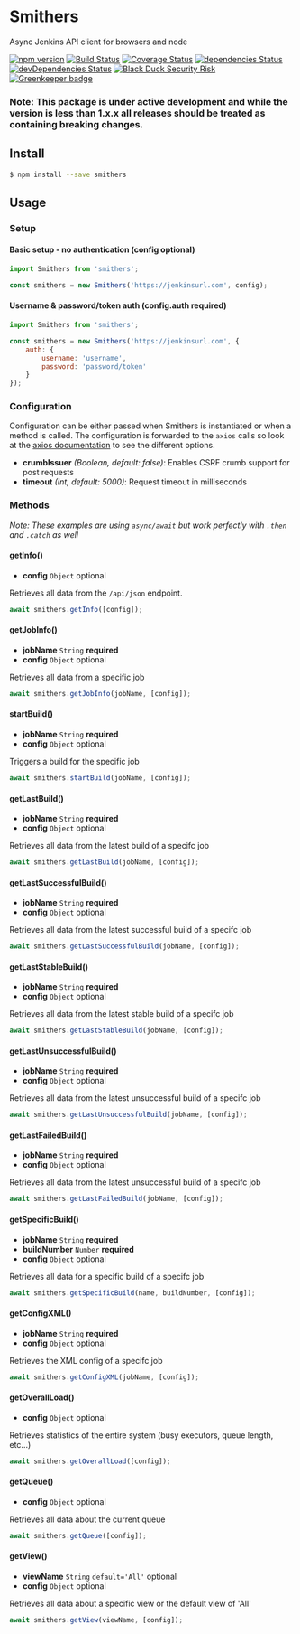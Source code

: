 # Smithers

Async Jenkins API client for browsers and node

[![npm version](https://badge.fury.io/js/smithers.svg)](https://badge.fury.io/js/smithers)
[![Build Status](https://travis-ci.org/clementallen/smithers.svg?branch=master)](https://travis-ci.org/clementallen/smithers)
[![Coverage Status](https://coveralls.io/repos/github/clementallen/smithers/badge.svg?branch=master)](https://coveralls.io/github/clementallen/smithers?branch=master)
[![dependencies Status](https://david-dm.org/clementallen/smithers/status.svg)](https://david-dm.org/clementallen/smithers)
[![devDependencies Status](https://david-dm.org/clementallen/smithers/dev-status.svg)](https://david-dm.org/clementallen/smithers?type=dev)
[![Black Duck Security Risk](https://copilot.blackducksoftware.com/github/repos/clementallen/smithers/branches/master/badge-risk.svg)](https://copilot.blackducksoftware.com/github/repos/clementallen/smithers/branches/master)
[![Greenkeeper badge](https://badges.greenkeeper.io/clementallen/smithers.svg)](https://greenkeeper.io/)

### **Note:** This package is under active development and while the version is less than 1.x.x all releases should be treated as containing breaking changes.

## Install

```bash
$ npm install --save smithers
```

## Usage

### Setup

#### Basic setup - no authentication (config optional)
```javascript
import Smithers from 'smithers';

const smithers = new Smithers('https://jenkinsurl.com', config);
```

#### Username & password/token auth (config.auth required)
```javascript
import Smithers from 'smithers';

const smithers = new Smithers('https://jenkinsurl.com', {
    auth: {
        username: 'username',
        password: 'password/token'
    }
});
```


### Configuration
Configuration can be either passed when Smithers is instantiated or when a method is called.  The configuration is forwarded to the `axios` calls so look at the [axios documentation](https://github.com/mzabriskie/axios#request-config) to see the different options.

- **crumbIssuer** *(Boolean, default: false)*: Enables CSRF crumb support for post requests
- **timeout** *(Int, default: 5000)*: Request timeout in milliseconds


### Methods

*Note: These examples are using `async/await` but work perfectly with `.then` and `.catch` as well*

#### getInfo()
* **config** `Object` optional

Retrieves all data from the `/api/json` endpoint.
```javascript
await smithers.getInfo([config]);
```

#### getJobInfo()
* **jobName** `String` **required**
* **config** `Object` optional

Retrieves all data from a specific job
```javascript
await smithers.getJobInfo(jobName, [config]);
```

#### startBuild()
* **jobName** `String` **required**
* **config** `Object` optional

Triggers a build for the specific job
```javascript
await smithers.startBuild(jobName, [config]);
```

#### getLastBuild()
* **jobName** `String` **required**
* **config** `Object` optional

Retrieves all data from the latest build of a specifc job
```javascript
await smithers.getLastBuild(jobName, [config]);
```

#### getLastSuccessfulBuild()
* **jobName** `String` **required**
* **config** `Object` optional

Retrieves all data from the latest successful build of a specifc job
```javascript
await smithers.getLastSuccessfulBuild(jobName, [config]);
```

#### getLastStableBuild()
* **jobName** `String` **required**
* **config** `Object` optional

Retrieves all data from the latest stable build of a specifc job
```javascript
await smithers.getLastStableBuild(jobName, [config]);
```

#### getLastUnsuccessfulBuild()
* **jobName** `String` **required**
* **config** `Object` optional

Retrieves all data from the latest unsuccessful build of a specifc job
```javascript
await smithers.getLastUnsuccessfulBuild(jobName, [config]);
```

#### getLastFailedBuild()
* **jobName** `String` **required**
* **config** `Object` optional

Retrieves all data from the latest unsuccessful build of a specifc job
```javascript
await smithers.getLastFailedBuild(jobName, [config]);
```

#### getSpecificBuild()
* **jobName** `String` **required**
* **buildNumber** `Number` **required**
* **config** `Object` optional

Retrieves all data for a specific build of a specifc job
```javascript
await smithers.getSpecificBuild(name, buildNumber, [config]);
```

#### getConfigXML()
* **jobName** `String` **required**
* **config** `Object` optional

Retrieves the XML config of a specifc job
```javascript
await smithers.getConfigXML(jobName, [config]);
```

#### getOverallLoad()
* **config** `Object` optional

Retrieves statistics of the entire system (busy executors, queue length, etc...)
```javascript
await smithers.getOverallLoad([config]);
```

#### getQueue()
* **config** `Object` optional

Retrieves all data about the current queue
```javascript
await smithers.getQueue([config]);
```

#### getView()
* **viewName** `String` `default='All'` optional
* **config** `Object` optional

Retrieves all data about a specific view or the default view of 'All'
```javascript
await smithers.getView(viewName, [config]);
```
